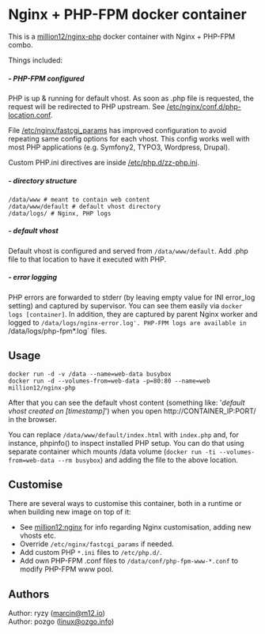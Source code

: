 # Nginx + PHP-FPM docker container

This is a [million12/nginx-php](https://registry.hub.docker.com/u/million12/nginx-php/) docker container with Nginx + PHP-FPM combo.

Things included:

##### - PHP-FPM configured

PHP is up & running for default vhost. As soon as .php file is requested, the request will be redirected to PHP upstream. See [/etc/nginx/conf.d/php-location.conf](etc/nginx/conf.d/php-location.conf).

File [/etc/nginx/fastcgi_params](etc/nginx/fastcgi_params) has improved configuration to avoid repeating same config options for each vhost. This config works well with most PHP applications (e.g. Symfony2, TYPO3, Wordpress, Drupal).

Custom PHP.ini directives are inside [/etc/php.d/zz-php.ini](etc/php.d/zz-php.ini).

##### - directory structure
```
/data/www # meant to contain web content
/data/www/default # default vhost directory
/data/logs/ # Nginx, PHP logs
```

##### - default vhost

Default vhost is configured and served from `/data/www/default`. Add .php file to that location to have it executed with PHP.

##### - error logging

PHP errors are forwarded to stderr (by leaving empty value for INI error_log setting) and captured by supervisor. You can see them easily via `docker logs [container]`. In addition, they are captured by parent Nginx worker and logged to `/data/logs/nginx-error.log'. PHP-FPM logs are available in `/data/logs/php-fpm*.log` files. 


## Usage

```
docker run -d -v /data --name=web-data busybox
docker run -d --volumes-from=web-data -p=80:80 --name=web million12/nginx-php
```

After that you can see the default vhost content (something like: '*default vhost created on [timestamp]*') when you open http://CONTAINER_IP:PORT/ in the browser.

You can replace `/data/www/default/index.html` with `index.php` and, for instance, phpinfo() to inspect installed PHP setup. You can do that using separate container which mounts /data volume (`docker run -ti --volumes-from=web-data --rm busybox`) and adding the file to the above location.


## Customise

There are several ways to customise this container, both in a runtime or when building new image on top of it:

* See [million12:nginx](https://github.com/million12/docker-nginx) for info regarding Nginx customisation, adding new vhosts etc.
* Override `/etc/nginx/fastcgi_params` if needed.
* Add custom PHP `*.ini` files to `/etc/php.d/`.
* Add own PHP-FPM .conf files to `/data/conf/php-fpm-www-*.conf` to modify PHP-FPM www pool.


## Authors

Author: ryzy (<marcin@m12.io>)  
Author: pozgo (<linux@ozgo.info>)
